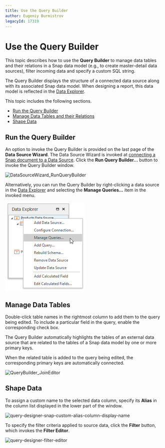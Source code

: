 ```yaml
---
title: Use the Query Builder
author: Eugeniy Burmistrov
legacyId: 17319
---
```

# Use the Query Builder
This topic describes how to use the **Query Builder** to manage data tables and their relations in a Snap data model (e.g., to create master-detail data sources), filter incoming data and specify a custom SQL string.

The Query Builder displays the structure of a connected data source along with its associated Snap data model. When designing a report, this data model is reflected in the [Data Explorer](../graphical-user-interface/snap-application-elements/data-explorer.md).

This topic includes the following sections.
* [Run the Query Builder](#run)
* [Manage Data Tables and their Relations](#manage)
* [Shape Data](#shape)

## <a name="run"/>Run the Query Builder
An option to invoke the Query Builder is provided on the last page of the **Data Source Wizard**. The Data Source Wizard is invoked at [connecting a Snap document to a Data Source](connect-a-document-to-a-data-source.md). Click the **Run Query Builder...** button to invoke the Query Builder window.

![DataSourceWizard_RunQueryBuilder](../../../images/img121179.png)

Alternatively, you can run the Query Builder by right-clicking a data source in the [Data Explorer](../graphical-user-interface/snap-application-elements/data-explorer.md) and selecting the **Manage Queries...** item in the invoked menu.

![Howto-Bind-Snap-Report-to-Data06](../../../images/img19876.png)

## <a name="manage"/>Manage Data Tables
Double-click table names in the rightmost column to add them to the query being edited. To include a particular field in the query, enable the corresponding check box.

The Query Builder automatically highlights the tables of an external data source that are related to the tables of a Snap data model by one or more primary keys.

When the related table is added to the query being edited, the corresponding primary keys are automatically connected.

![QueryBuilder_JoinEditor](../../../images/img121180.png)

## <a name="shape"/>Shape Data
To assign a custom name to the selected data column, specify its **Alias** in the column list displayed in the lower part of the window.

![query-designer-snap-custom-alias-column-display-name](../../../images/img22282.png)

To specify the filter criteria applied to source data, click the **Filter** button, which invokes the **Filter Editor**.

![query-designer-filter-editor](../../../images/img22326.png)